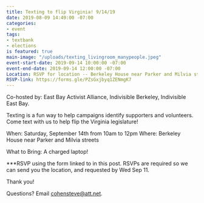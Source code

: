 ```yaml
---
title: Texting to flip Virginia! 9/14/19
date: 2019-08-09 14:49:00 -07:00
categories:
- event
tags:
- textbank
- elections
is featured: true
main-image: "/uploads/texting_livingroom_manypeople.jpeg"
event-start-date: 2019-09-14 10:00:00 -07:00
event-end-date: 2019-09-14 12:00:00 -07:00
Location: RSVP for location -- Berkeley House near Parker and Milvia streets
RSVP-link: https://forms.gle/PZsGxjbyq1ZENmgK7
---
```


Co-hosted by: East Bay Activist Alliance, Indivisible Berkeley, Indivisible East Bay. 

Texting is a fun way to help campaigns identify supporters and volunteers. Come text with us to help flip the Virginia legislature!

When: Saturday, September 14th from 10am to 12pm
Where: Berkeley House near Parker and Milvia streets

What to Bring: A charged laptop!

***RSVP using the form linked to in this post. RSVPs are required so we can send you the location, and requested by Wed Sep 11.

Thank you!

Questions? Email cohensteve@att.net.